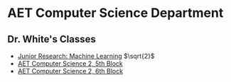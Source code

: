 # AET Computer Science Department

## Dr. White's Classes

  * [Junior Research: Machine Learning](white/ML/index.md) $\sqrt{2}$
  * [AET Computer Science 2, 5th Block](white/CS10/index.md)
  * [AET Computer Science 2, 6th Block](white/CS12/index.md)

